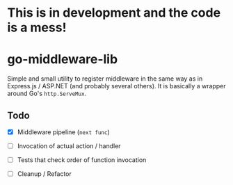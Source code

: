 # This is in development and the code is a mess!

# go-middleware-lib
Simple and small utility to register middleware in the same way as in Express.js / ASP.NET (and probably several others). It is basically a wrapper around Go's `http.ServeMux`.

## Todo
- [x] Middleware pipeline (`next func`)
- [ ] Invocation of actual action / handler
- [ ] Tests that check order of function invocation
- [ ] Cleanup / Refactor

